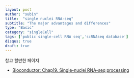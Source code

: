 ```yaml
---
layout: post
author: "subin"
title:  "single nuclei RNA-seq"
subtitle: "The major advantages and differences"
type: "Basic"
category: "singleCell"
tags: ['public single-cell RNA seq','scRNAseq database']
disqus: true
draft: true
---
```

참고 할만한 페이지
- [Bioconductor: Chap19. Single-nuclei RNA-seq processing](http://bioconductor.org/books/release/OSCA/single-nuclei-rna-seq-processing.htmll)
